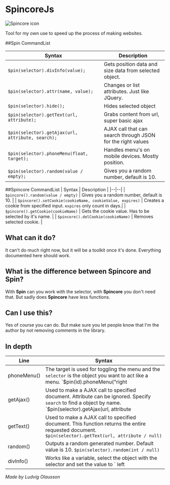 # SpincoreJs
![Spincore icon](https://i.ibb.co/nPhJBsG/spincore.png)

Tool for my own use to speed up the process of making websites.

##Spin CommandList

| Syntax | Description |
|--|--|
| `$pin(selector).divInfo(value);` | Gets position data and size data from selected object. |
| `$pin(selector).attr(name, value);` | Changes or list attributes. Just like JQuery. |
| `$pin(selector).hide();` | Hides selected object |
| `$pin(selector).getText(url, attribute);` | Grabs content from url, super basic ajax |
| `$pin(selector).getAjax(url, attribute, search);` | AJAX call that can search through JSON for the right values |
| `$pin(selector).phoneMenu(float, target);` | Handles menu's on mobile devices. Mostly position. |
| `$pin(selector).random(value / empty);` | Gives you a random number, default is 10. |

##Spincore CommandList
| Syntax | Description |
|--|--|
| `$pincore().random(value / empty)` | Gives you a random number, default is 10. |
| `$pincore().setCookie(cookieName, cookieValue, expires)` | Creates a cookie from specified input. `expires` only count in days.|
| `$pincore().getCookie(cookieName)` | Gets the cookie value. Has to be selected by it's name. |
| `$pincore().delCookie(cookieName)` | Removes selected cookie. |
## What can it do?
It can't do much right now, but it will be a toolkit once it's done. Everything documented here should work.

## What is the difference between Spincore and Spin?
With **Spin** can you work with the selector, with **Spincore** you don't need that. But sadly does **Spincore** have less functions.

## Can I use this?
Yes of course you can do. But make sure you let people know that I'm the author by not removing comments in the library. 

## In depth
| Line | Syntax|
|--|--|
| phoneMenu() | The target is used for toggling the menu and the `selector` is the object you want to act like a menu. `$pin(id).phoneMenu("right | left | top | bottom", "id")` |
| getAjax() | Used to make a AJAX call to specified document. Attribute can be ignored. Specify `search` to find a object by name. `$pin(selector).getAjax(url, attribute | null, search)` |
| getText() | Used to make a AJAX call to specified document. This function returns the entire requested document. `$pin(selector).getText(url, attribute / null)`|
| random() | Outputs a random generated number. Default value is 10. `$pin(selector).random(int / null)`|
| divInfo() | Works like a variable, select the object with the selector and set the value to ` left | right | top | bottom | width | height` as a string. `$pin(selector).divInfo(value)` | 

*Made by Ludvig Olausson*
